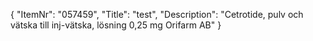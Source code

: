 {
  "ItemNr": "057459",
  "Title": "test",
  "Description": "Cetrotide, pulv och vätska till inj-vätska, lösning 0,25 mg Orifarm AB"
}